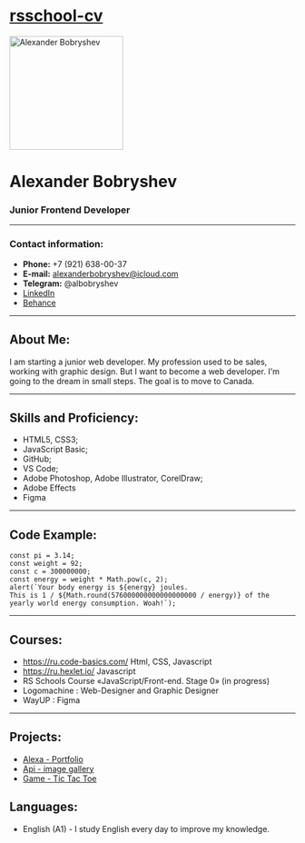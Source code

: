 # [rsschool-cv](https://alexbob98.github.io/rsschool-cv/)

<img src="https://alexbob98.github.io/rsschool-cv/assets/img/mephoto.png" width="200" alt="Alexander Bobryshev">

# Alexander Bobryshev

### Junior Frontend Developer
---
### Contact information:
* **Phone:** +7 (921) 638-00-37
* **E-mail:** alexanderbobryshev@icloud.com
* **Telegram:** @albobryshev
* [LinkedIn](https://www.linkedin.com/in/alex-bobryshev-b36baa226/)
* [Behance](https://www.behance.net/albobryshev)
---
## **About Me:**

I am starting a junior web developer. My profession used to be sales, working with graphic design. But I want to become a web developer. I'm going to the dream in small steps. The goal is to move to Canada.

---

## Skills and Proficiency:

* HTML5, CSS3;
* JavaScript Basic;
* GitHub;
* VS Code;
* Adobe Photoshop, Adobe Illustrator, CorelDraw;
* Adobe Effects
* Figma

---

## Code Example:

```
const pi = 3.14;
const weight = 92;
const c = 300000000;
const energy = weight * Math.pow(c, 2);
alert(`Your body energy is ${energy} joules. 
This is 1 / ${Math.round(576000000000000000000 / energy)} of the yearly world energy consumption. Woah!`);
```
---

## Courses:

* https://ru.code-basics.com/ Html, CSS, Javascript
* https://ru.hexlet.io/ Javascript
* RS Schools Course «JavaScript/Front-end. Stage 0» (in progress)
* Logomachine : Web-Designer and Graphic Designer
* WayUP : Figma 

---

## Projects:

* [Alexa - Portfolio](https://rolling-scopes-school.github.io/alexbob98-JSFEPRESCHOOL/portfolio/)
* [Api - image gallery](https://rolling-scopes-school.github.io/alexbob98-JSFEPRESCHOOL/image-galery/)
* [Game - Tic Tac Toe](https://rolling-scopes-school.github.io/alexbob98-JSFEPRESCHOOL/tic-tac/)

## Languages:

* English (A1) - I study English every day to improve my knowledge.
